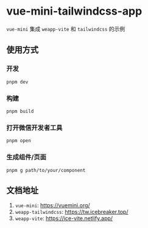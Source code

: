 # vue-mini-tailwindcss-app

`vue-mini` 集成 `weapp-vite` 和 `tailwindcss` 的示例

## 使用方式

### 开发

`pnpm dev`

### 构建

`pnpm build`

### 打开微信开发者工具

`pnpm open`

### 生成组件/页面

`pnpm g path/to/your/component`

## 文档地址

1. `vue-mini`: https://vuemini.org/
2. `weapp-tailwindcss`: https://tw.icebreaker.top/
3. `weapp-vite`: https://ice-vite.netlify.app/
